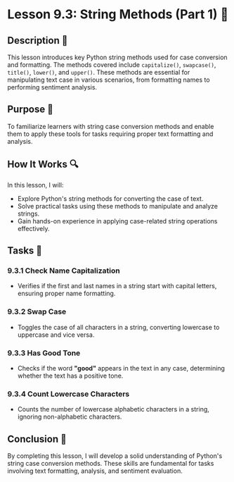 # Lesson 9.3: String Methods (Part 1) 📝

## Description 📝

This lesson introduces key Python string methods used for case conversion and formatting.
The methods covered include `capitalize()`, `swapcase()`, `title()`, `lower()`, and `upper()`.
These methods are essential for manipulating text case in various scenarios, from formatting names to performing sentiment analysis.

## Purpose 🎯

To familiarize learners with string case conversion methods and enable them to apply these tools for tasks requiring proper text formatting and analysis.

## How It Works 🔍

In this lesson, I will:

-   Explore Python's string methods for converting the case of text.
-   Solve practical tasks using these methods to manipulate and analyze strings.
-   Gain hands-on experience in applying case-related string operations effectively.

## Tasks 📜

### 9.3.1 Check Name Capitalization

-   Verifies if the first and last names in a string start with capital letters, ensuring proper name formatting.

### 9.3.2 Swap Case

-   Toggles the case of all characters in a string, converting lowercase to uppercase and vice versa.

### 9.3.3 Has Good Tone

-   Checks if the word **"good"** appears in the text in any case, determining whether the text has a positive tone.

### 9.3.4 Count Lowercase Characters

-   Counts the number of lowercase alphabetic characters in a string, ignoring non-alphabetic characters.

## Conclusion 🚀

By completing this lesson, I will develop a solid understanding of Python's string case conversion methods.
These skills are fundamental for tasks involving text formatting, analysis, and sentiment evaluation.
